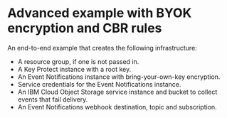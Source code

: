 # Advanced example with BYOK encryption and CBR rules

An end-to-end example that creates the following infrastructure:

- A resource group, if one is not passed in.
- A Key Protect instance with a root key.
- An Event Notifications instance with bring-your-own-key encryption.
- Service credentials for the Event Notifications instance.
- An IBM Cloud Object Storage service instance and bucket to collect events that fail delivery.
- An Event Notifications webhook destination, topic and subscription.
